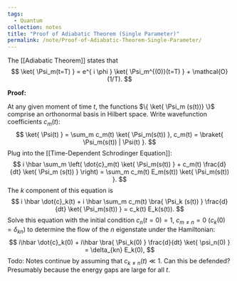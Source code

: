```yaml
---
tags:
  - Quantum
collection: notes
title: "Proof of Adiabatic Theorem (Single Parameter)"
permalink: /note/Proof-of-Adiabatic-Theorem-Single-Parameter/
---
```

The [[Adiabatic Theorem]] states that 
$$
\ket{ \Psi_m(t=T) } = e^{ i \phi } \ket{ \Psi_m^{(0)}(t=T) } + \mathcal{O}(1/T).
$$

**Proof:**

At any given moment of time $t$, the functions $\{ \ket{ \Psi_m (s(t))} \}$ comprise an orthonormal basis in Hilbert space. Write wavefunction coefficients $c_m(t)$:
$$
\ket{ \Psi(t) } = \sum_m c_m(t) \ket{ \Psi_m(s(t)) }, c_m(t) = \braket{ \Psi_m(s(t)) | \Psi(t) }.
$$
Plug into the [[Time-Dependent Schrodinger Equation]]:
$$
i \hbar \sum_m \left( \dot{c}_m(t) \ket{ \Psi_m(s(t)) } + c_m(t) \frac{d}{dt} \ket{ \Psi_m (s(t)) } \right) = \sum_m c_m(t) E_m(s(t)) \ket{ \Psi_m(s(t)) }.
$$
The $k$ component of this equation is
$$
i \hbar \dot{c}_k(t) + i \hbar \sum_m c_m(t) \bra{ \Psi_k (s(t)) } \frac{d}{dt} \ket{ \Psi_m(s(t)) } = c_k(t) E_k(s(t)).
$$
Solve this equation with the initial condition $c_n(t=0) = 1$, $c_{m\neq n} = 0$ ($c_k(0) = \delta_{kn}$) to determine the flow of the $n$ eigenstate under the Hamiltonian:
$$
i\hbar \dot{c}_k(0) + i\hbar \bra{ \Psi_k(0) } \frac{d}{dt} \ket{ \psi_n(0) } = \delta_{kn} E_k(0),
$$
Todo: Notes continue by assuming that $c_{k\neq n}(t) \ll 1$. Can this be defended? Presumably because the energy gaps are large for all $t$.